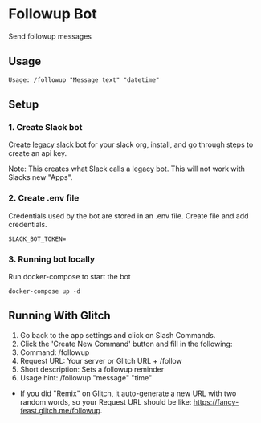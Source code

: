 # Followup Bot

Send followup messages 

## Usage

```
Usage: /followup "Message text" "datetime"
```

## Setup

### 1. Create Slack bot
Create <a href="https://my.slack.com/services/new/bot">legacy slack bot</a> for your slack org, install, and
go through steps to create an api key.

Note: This creates what Slack calls a legacy bot. This will not work with Slacks new "Apps".

### 2. Create .env file

Credentials used by the bot are stored in an .env file. Create file and add credentials.
```
SLACK_BOT_TOKEN=
```

### 3. Running bot locally

Run docker-compose to start the bot
```
docker-compose up -d 
```

## Running With Glitch
1. Go back to the app settings and click on Slash Commands.
2. Click the 'Create New Command' button and fill in the following:
3. Command: /followup
4. Request URL: Your server or Glitch URL + /follow
5. Short description: Sets a followup reminder
6. Usage hint: /followup "message" "time"

- If you did "Remix" on Glitch, it auto-generate a new URL with two random words, so your Request URL should be like: https://fancy-feast.glitch.me/followup.
